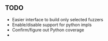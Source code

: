 ## TODO

- Easier interface to build only selected fuzzers
- Enable/disable support for python impls
- Confirm/figure out Python coverage
-
